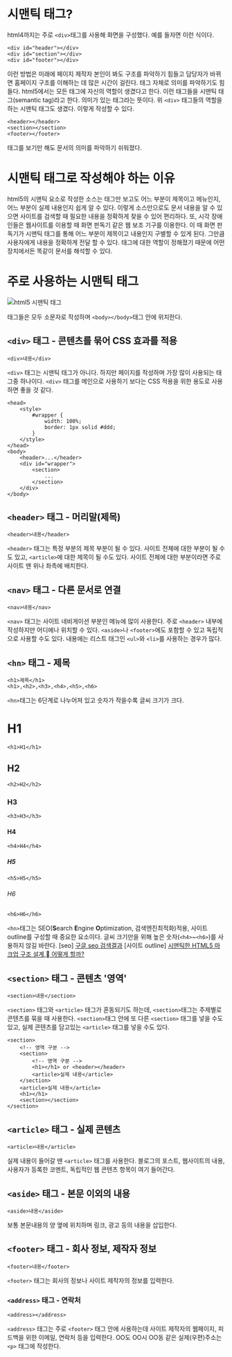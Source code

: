 # 시맨틱 태그?
html4까지는 주로 `<div>`태그를 사용해 화면을 구성했다. 예를 들자면 이런 식이다.
```
<div id="header"></div>
<div id="section"></div>
<div id="footer"></div>
```
이런 방법은 미래에 페이지 제작자 본인이 봐도 구조를 파악하기 힘들고 담당자가 바뀌면 홈페이지 구조를 이해하는 데 많은 시간이 걸린다. 태그 자체로 의미를 파악하기도 힘들다. html5에서는 모든 태그에 자신의 역할이 생겼다고 한다. 이런 태그들을 시맨틱 태그(semantic tag)라고 한다. 의미가 있는 태그라는 뜻이다. 위 `<div>` 태그들의 역할을 하는 시맨틱 태그도 생겼다. 이렇게 작성할 수 있다.
```
<header></header>
<section></section>
<footer></footer>
```
태그를 보기만 해도 문서의 의미를 파악하기 쉬워졌다.

# 시맨틱 태그로 작성해야 하는 이유
html5의 시맨틱 요소로 작성한 소스는 태그만 보고도 어느 부분이 제목이고 메뉴인지, 어느 부분이 실제 내용인지 쉽게 알 수 있다. 이렇게 소스만으로도 문서 내용을 알 수 있으면 사이트를 검색할 때 필요한 내용을 정확하게 찾을 수 있어 편리하다. 
또, 시각 장애인들은 웹사이트를 이용할 때 화면 판독기 같은 웹 보조 기구를 이용한다. 이 때 화면 판독기가 시맨틱 태그를 통해 어느 부분이 제목이고 내용인지 구별할 수 있게 된다. 그만큼 사용자에게 내용을 정확하게 전달 할 수 있다.
태그에 대한 역할이 정해졌기 때문에 어떤 장치에서든 똑같이 문서를 해석할 수 있다.

# 주로 사용하는 시맨틱 태그
![html5 시맨틱 태그](https://t1.daumcdn.net/cfile/tistory/261CDE33564B2D3D2E)

태그들은 모두 소문자로 작성하며 `<body></body>`태그 안에 위치한다.

## `<div>` 태그 - 콘텐츠를 묶어 CSS 효과를 적용
```
<div>내용</div>
```
`<div>` 태그는 시맨틱 태그가 아니다. 하지만 페이지를 작성하며 가장 많이 사용되는 태그중 하나이다.
`<div>` 태그를 메인으로 사용하기 보다는 CSS 적용을 위한 용도로 사용하면 좋을 것 같다.
```
<head>
	<style>
		#wrapper {
			width: 100%;
			border: 1px solid #ddd;
		}
	</style>
</head>
<body>
	<header>...</header>
	<div id="wrapper">
		<section>
			...
		</section>
	</div>
</body>
```

## `<header>` 태그 - 머리말(제목)
```
<header>내용</header>
```
`<header>` 태그는 특정 부분의 제목 부분이 될 수 있다. 사이트 전체에 대한 부분이 될 수도 있고, `<article>`에 대한 제목이 될 수도 있다. 사이트 전체에 대한 부분이라면 주로 사이트 맨 위나 좌측에 배치한다.

## `<nav>` 태그 - 다른 문서로 연결
```
<nav>내용</nav>
```
`<nav>` 태그는 사이트 네비게이션 부분인 메뉴에 많이 사용한다. 주로 `<header>` 내부에 작성하지만 어디에나 위치할 수 있다.  `<aside>`나 `<footer>`에도 포함할 수 있고 독립적으로 사용할 수도 있다.
내용에는 리스트 태그인 `<ul>`와 `<li>`를 사용하는 경우가 많다.

## `<hn>` 태그 - 제목
```
<h1>제목</h1>
<h1>,<h2>,<h3>,<h4>,<h5>,<h6>
```
`<hn>`태그는 6단계로 나누어져 있고 숫자가 작을수록 글씨 크기가 크다.
	<h1>H1</h1>`<h1>H1</h1>`
	<h2>H2</h2>`<h2>H2</h2>`
	<h3>H3</h3>`<h3>H3</h3>`
	<h4>H4</h4>`<h4>H4</h4>`
	<h5>H5</h5>`<h5>H5</h5>`
	<h6>H6</h6>`<h6>H6</h6>`
	
`<hn>`태그는 SEO(**S**earch **E**ngine **O**ptimization, 검색엔진최적화)적용, 사이트 outline를 구성할 때 중요한 요소이다. 글씨 크기만을 위해 높은 숫자(`<h4>`~`<h6>`)를 사용하지 않길 바란다.
[seo] [구글 seo 검색결과](https://bit.ly/2KULZ79)
[사이트 outline] [시맨틱한  HTML5 마크업 구조 설계, 어떻게 할까?](https://www.slideshare.net/headvoy/html5-38560624)

## `<section>` 태그 - 콘텐츠 '영역'
```
<section>내용</section>
```
`<section>` 태그와 `<article>` 태그가 혼동되기도 하는데, `<section>`태그는 주제별로 콘텐츠를 묶을 때 사용한다. `<section>`태그 안에 또 다른 `<section>` 태그를 넣을 수도 있고, 실제 콘텐츠를 담고있는 `<article>` 태그를 넣을 수도 있다.
```
<section>
	<!-- 영역 구분 -->
	<section>
		<!-- 영역 구분 -->
		<h1></h1> or <header></header>
		<article>실제 내용</article>
	</section>
	<article>실제 내용</article>
	<h1></h1>
	<section></section>
</section>
```

## `<article>` 태그 - 실제 콘텐츠
```
<article>내용</article>
```
실제 내용이 들어갈 땐 `<article>` 태그를 사용한다. 블로그의 포스트, 웹사이트의 내용, 사용자가 등록한 코멘트, 독립적인 웹 콘텐츠 항목이 여기 들어간다.

## `<aside>` 태그 - 본문 이외의 내용
```
<aside>내용</aside>
```
보통 본문내용의 양 옆에 위치하며 링크, 광고 등의 내용을 삽입한다.

## `<footer>` 태그 - 회사 정보, 제작자 정보
```
<footer>내용</footer>
```
`<footer>` 태그는 회사의 정보나 사이트 제작자의 정보를 입력한다.

### `<address>` 태그 - 연락처
```
<address></address>
```
`<address>` 태그는 주로 `<footer>`  태그 안에 사용하는데 사이트 제작자의 웹페이지, 피드백을 위한 이메일, 연락처 등을 입력한다. OO도 OO시 OO동 같은 실제(우편)주소는 `<p>` 태그에 작성한다.
